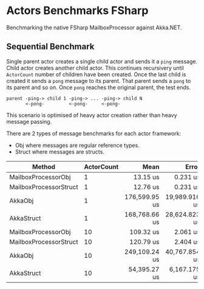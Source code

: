 # Actors Benchmarks FSharp

Benchmarking the native FSharp MailboxProcessor against Akka.NET. 

## Sequential Benchmark

Single parent actor creates a single child actor and sends it a `ping` message. Child actor creates another child actor. This continues recursivery until `ActorCount` number of children have been created. Once the last child is created it sends a `pong` message to its parent. That parent sends a `pong` to its parent and so on. Once `pong` reaches the original parent, the test ends. 
```
parent -ping-> child 1 -ping-> ... -ping-> child N
       <-pong-         <-pong-     <-pong-
```
This scenario is optimised of heavy actor creation rather than heavy message passing. 

There are 2 types of message benchmarks for each actor framework:
* Obj where messages are regular reference types.
* Struct where messages are structs.

|                 Method | ActorCount |          Mean |         Error |         StdDev |        Median |     Gen0 |    Gen1 |    Gen2 |  Allocated |
|----------------------- |----------- |--------------:|--------------:|---------------:|--------------:|---------:|--------:|--------:|-----------:|
|    MailboxProcessorObj |          1 |      13.15 us |      0.231 us |       0.216 us |      13.20 us |   1.2360 |  0.0153 |       - |    5.02 KB |
| MailboxProcessorStruct |          1 |      12.76 us |      0.231 us |       0.216 us |      12.80 us |   1.2207 |  0.0153 |       - |    4.98 KB |
|                AkkaObj |          1 | 176,599.95 us | 19,989.916 us |  56,053.869 us | 177,267.60 us | 765.6250 | 93.7500 | 15.6250 | 4587.36 KB |
|             AkkaStruct |          1 | 168,768.66 us | 28,624.823 us |  83,951.651 us | 199,021.42 us | 781.2500 | 93.7500 | 15.6250 | 4588.36 KB |
|    MailboxProcessorObj |         10 |     109.32 us |      2.061 us |       2.205 us |     108.65 us |   7.2021 |  0.1221 |       - |   29.14 KB |
| MailboxProcessorStruct |         10 |     120.79 us |      2.404 us |       6.859 us |     121.69 us |   7.0801 |       - |       - |   28.98 KB |
|                AkkaObj |         10 | 249,109.24 us | 40,767.854 us | 119,565.059 us | 231,851.40 us | 796.8750 | 78.1250 | 15.6250 | 4775.69 KB |
|             AkkaStruct |         10 |  54,395.27 us |  6,167.175 us |  17,892.092 us |  55,149.53 us | 812.5000 |       - |       - | 4775.95 KB |

